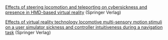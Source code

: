 
[Effects of steering locomotion and teleporting on cybersickness and presence in HMD-based virtual reality](https://link.springer.com/article/10.1007/s10055-019-00407-8)
(Springer Verlag)

[Effects of virtual reality technology locomotive multi-sensory motion stimuli on a user simulator sickness and controller intuitiveness during a navigation task](https://link.springer.com/article/10.1007%2Fs11517-019-02070-2)
(Springer Verlag)
